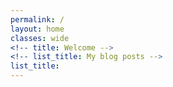 ```yaml
---
permalink: /
layout: home
classes: wide
<!-- title: Welcome -->
<!-- list_title: My blog posts -->
list_title:  
---
```

